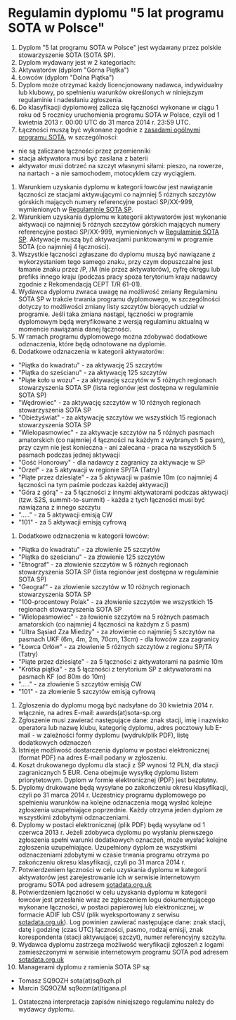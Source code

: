 # Regulamin dyplomu  "5 lat programu SOTA w Polsce"

1. Dyplom "5 lat programu SOTA w Polsce" jest wydawany przez polskie stowarzyszenie SOTA (SOTA SP).
1. Dyplom wydawany jest w 2 kategoriach:
  1. Aktywatorów (dyplom "Górna Piątka")
  2. Łowców (dyplom "Dolna Piątka")
1. Dyplom może otrzymać każdy licencjonowany nadawca, indywidualny lub klubowy, po spełnieniu warunków określonych w niniejszym regulaminie i nadesłaniu zgłoszenia.
1. Do klasyfikacji dyplomowej zalicza się łączności wykonane w ciągu 1 roku od 5 rocznicy uruchomienia programu SOTA w Polsce, czyli od 1 kwietnia 2013 r.  00:00 UTC do 31 marca 2014 r. 23:59 UTC.
1. Łączności muszą być wykonane zgodnie z [zasadami ogólnymi programu SOTA](http://sota-sp.iq24.pl/default.asp?grupa=162829&temat=116302), w szczególności:
  * nie są zaliczane łączności przez przemienniki
  * stacja aktywatora musi być zasilana z baterii
  * aktywator musi dotrzeć na szczyt własnymi siłami: pieszo, na rowerze, na nartach - a nie samochodem, motocyklem czy wyciągiem.
1. Warunkiem uzyskania dyplomu  w kategorii łowców jest nawiązanie łączności ze stacjami aktywującymi co najmniej 5  różnych szczytów górskich mających numery referencyjne postaci SP/XX-999, wymienionych w [Regulaminie SOTA SP](http://www.sota.org.uk/docs/ARM-Poland-20080401.pdf).
1. Warunkiem uzyskania dyplomu w kategorii aktywatorów jest wykonanie aktywacji co najmniej 5 różnych szczytów górskich mających numery referencyjne postaci SP/XX-999, wymienionych w [Regulaminie SOTA SP](http://www.sota.org.uk/docs/ARM-Poland-20080401.pdf). Aktywacje muszą być aktywacjami punktowanymi w programie SOTA (co najmniej 4 łączności).
1. Wszystkie łączności zgłaszane do dyplomu muszą być nawiązane z wykorzystaniem tego samego znaku, przy czym dopuszczalne jest łamanie znaku przez /P, /M (nie przez aktywatorów), cyfrę okręgu lub prefiks innego kraju (podczas pracy spoza terytorium kraju nadawcy zgodnie z Rekomendacją CEPT T/R 61-01).
1. Wydawca dyplomu zwraca uwagę na możliwość zmiany Regulaminu SOTA SP w trakcie trwania programu dyplomowego, w szczególności dotyczy to możliwości zmiany listy szczytów biorących udział w programie. Jeśli taka zmiana nastąpi, łączności w programie dyplomowym będą weryfikowane z wersją regulaminu aktualną w momencie nawiązania danej łączności.
1. W ramach programu dyplomowego można zdobywać dodatkowe odznaczenia, które będą odnotowane na dyplomie.
1. Dodatkowe odznaczenia w kategorii aktywatorów:
  * "Piątka do kwadratu" - za aktywację 25 szczytów
  * "Piątka do sześcianu" - za aktywację 125 szczytów
  * "Piąte koło u wozu" - za aktywację szczytów w 5 różnych regionach stowarzyszenia SOTA SP (lista regionów jest dostępna w regulaminie SOTA SP)
  * "Wędrowiec" - za aktywację szczytów w 10 różnych regionach stowarzyszenia SOTA SP
  * "Obieżyświat" - za aktywację szczytów we wszystkich 15 regionach stowarzyszenia SOTA SP
  * "Wielopasmowiec" - za aktywacje szczytów na 5 różnych pasmach amatorskich (co najmniej 4 łączności na każdym z wybranych 5 pasm), przy czym nie jest konieczna - ani zalecana - praca na wszystkich 5 pasmach podczas jednej aktywacji
  * "Gość Honorowy" - dla nadawcy z zagranicy za aktywacje w SP
  * "Orzeł" - za 5 aktywacji w regionie SP/TA (Tatry)
  * "Piąte przez dziesiąte" - za 5 aktywacji w paśmie 10m (co najmniej 4 łączności na tym paśmie podczas każdej aktywacji)
  * "Góra z górą" - za 5 łączności z innymi aktywatorami podczas aktywacji (tzw. S2S, summit-to-summit) - każda z tych łączności musi być nawiązana z innego szczytu
  * "....." - za 5 aktywacji emisją CW
  * "101" - za 5 aktywacji emisją cyfrową
1. Dodatkowe odznaczenia w kategorii łowców:
  * "Piątka do kwadratu" - za złowienie 25 szczytów
  * "Piątka do sześcianu" - za złowienie 125 szczytów
  * "Etnograf" - za złowienie szczytów w 5 różnych regionach stowarzyszenia SOTA SP (lista regionów jest dostępna w regulaminie SOTA SP)
  * "Geograf" - za złowienie szczytów w 10 różnych regionach stowarzyszenia SOTA SP
  * "100-procentowy Polak" - za złowienie szczytów we wszystkich 15 regionach stowarzyszenia SOTA SP
  * "Wielopasmowiec" - za łowienie szczytów na 5 różnych pasmach amatorskich (co najmniej 4 łączności na każdym z 5 pasm)
  * "Ultra Sąsiad Zza Miedzy" - za złowienie co najmniej 5 szczytów na pasmach UKF (6m, 4m, 2m, 70cm, 13cm) - dla łowców zza zagranicy
  * "Łowca Orłów" - za złowienie 5 różnych szczytów z regionu SP/TA (Tatry)
  * "Piąte przez dziesiąte" - za 5 łączności z aktywatorami na paśmie 10m
  * "Krótka piątka" - za 5 łączności z terytorium SP z aktywatorami na pasmach KF (od 80m do 10m)
  * "....." - za złowienie 5 szczytów emisją CW
  * "101" - za złowienie 5 szczytów emisją cyfrową
1. Zgłoszenia do dyplomu mogą być nadsyłane do 30 kwietnia 2014 r. włącznie, na adres E-mail: awards(at)sota-sp.org
1. Zgłoszenie musi zawierać następujące dane: znak stacji, imię i nazwisko operatora lub nazwę klubu, kategorię dyplomu, adres pocztowy lub E-mail - w zależności formy dyplomu (wydruk/plik PDF), listę dodatkowych odznaczeń
1. Istnieje możliwość dostarczenia dyplomu w postaci elektronicznej (format PDF) na adres E-mail podany w zgłoszeniu.
1. Koszt drukowanego dyplomu dla stacji z SP wynosi 12 PLN, dla stacji zagranicznych 5 EUR. Cena obejmuje wysyłkę dyplomu listem priorytetowym. Dyplom w formie elektronicznej (PDF) jest bezpłatny.
1. Dyplomy drukowane będą wysyłane po zakończeniu okresu klasyfikacji, czyli po 31 marca 2014 r. Uczestnicy programu dyplomowego po spełnieniu warunków na kolejne odznaczenia mogą wysłać kolejne zgłoszenia uzupełniające poprzednie. Każdy otrzyma jeden dyplom ze wszystkimi zdobytymi odznaczeniami.
1. Dyplomy w postaci elektronicznej (plik PDF) będą wysyłane od 1 czerwca 2013 r. Jeżeli zdobywca dyplomu po wysłaniu pierwszego zgłoszenia spełni warunki dodatkowych oznaczeń, może wysłać kolejne zgłoszenia uzupełniające. Uzupełniony dyplom ze wszystkimi odznaczeniami zdobytymi w czasie trwania programu otrzyma po zakończeniu okresu klasyfikacji, czyli po 31 marca 2014 r.
1. Potwierdzeniem łączności w celu uzyskania dyplomu w kategorii aktywatorów jest zarejestrowanie ich w serwisie internetowym programu SOTA pod adresem [sotadata.org.uk](http://sotadata.org.uk/)
1. Potwierdzeniem łączności w celu uzyskania dyplomu w kategorii łowców jest przesłanie  wraz ze zgłoszeniem logu dokumentującego wykonane łączności, w postaci papierowej lub elektronicznej, w formacie ADIF lub CSV (plik wyeksportowany z serwisu [sotadata.org.uk](http://sotadata.org.uk/)). Log powinien zawierać  następujące dane: znak stacji, datę i godzinę (czas UTC) łączności, pasmo, rodzaj emisji, znak korespondenta (stacji aktywującej szczyt), numer referencyjny szczytu.
1. Wydawca dyplomu  zastrzega możliwość weryfikacji zgłoszeń z logami zamieszczonymi w serwisie internetowym programu SOTA pod adresem [sotadata.org.uk](http://sotadata.org.uk/)
1. Managerami dyplomu z ramienia SOTA SP są:
 * Tomasz SQ9OZH sota(at)sq9ozh.pl
 * Marcin SQ9OZM sq9ozm(at)tigana.pl
1. Ostateczna interpretacja zapisów niniejszego regulaminu należy do wydawcy dyplomu.